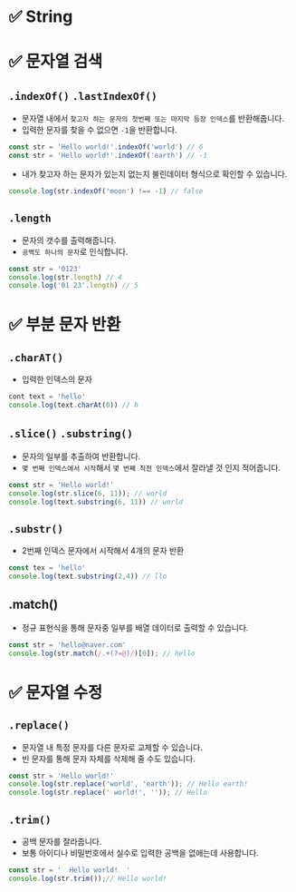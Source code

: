 # ✅ String

# ✅ 문자열 검색
## `.indexOf()` `.lastIndexOf()`
* 문자열 내에서 `찾고자 하는 문자의 첫번째 또는 마지막 등장 인덱스`를 반환해줍니다.
* 입력한 문자를 찾을 수 없으면 `-1`을 반환합니다.
```js
const str = 'Hello world!'.indexOf('world') // 6
const str = 'Hello world!'.indexOf('earth') // -1
```
* 내가 찾고자 하는 문자가 있는지 없는지 불린데이터 형식으로 확인할 수 있습니다.
```js
console.log(str.indexOf('moon') !== -1) // false
```
## `.length`
* 문자의 갯수를 출력해줍니다.
* `공백도 하나의 문자`로 인식합니다.
```javascript
const str = '0123'
console.log(str.length) // 4
console.log('01 23'.length) // 5 
```

# ✅ 부분 문자 반환
## `.charAT()`
* 입력한 인덱스의 문자
```js
cont text = 'hello'
console.log(text.charAt(0)) // h
```
## `.slice()` `.substring()`
* 문자의 일부를 추출하여 반환합니다.
* `몇 번째 인덱스에서 시작`해서 `몇 번째 직전 인덱스`에서 잘라낼 것 인지 적어줍니다.
```javascript
const str = 'Hello world!'
console.log(str.slice(6, 11)); // world 
console.log(text.substring(6, 11)) // world 
```
## `.substr()`
* 2번째 인덱스 문자에서 시작해서 4개의 문자 반환
```js
const tex = 'hello'
console.log(text.substring(2,4)) // llo
```
## .match()
* 정규 표현식을 통해 문자중 일부를 배열 데이터로 출력할 수 있습니다.
```javascript
const str = 'hello@naver.com'
console.log(str.match(/.+(?=@)/)[0]); // hello 
```

# ✅ 문자열 수정
## `.replace()`
* 문자열 내 특정 문자를 다른 문자로 교체할 수 있습니다.
* 빈 문자를 통해 문자 자체를 삭제해 줄 수도 있습니다.
```javascript
const str = 'Hello world!'
console.log(str.replace('world', 'earth')); // Hello earth!
console.log(str.replace(' world!', '')); // Hello
```
## `.trim()`
* 공백 문자를 잘라줍니다.
* 보통 아이디나 비밀번호에서 실수로 입력한 공백을 없애는데 사용합니다.
```javascript
const str = '  Hello world!  '
console.log(str.trim());// Hello world!
```
